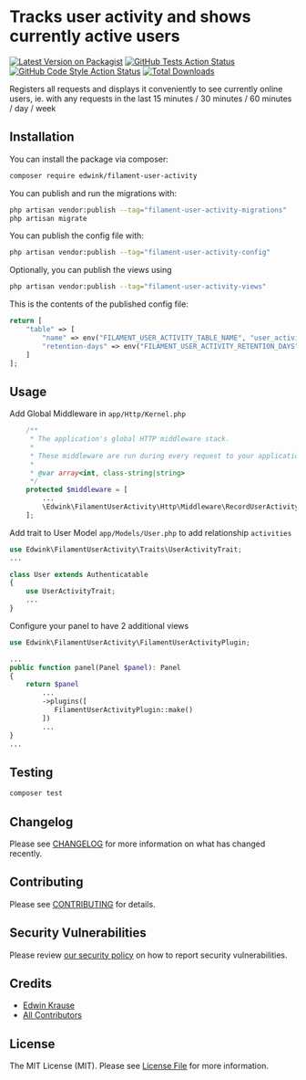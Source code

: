 # Tracks user activity and shows currently active users

[![Latest Version on Packagist](https://img.shields.io/packagist/v/edwink/filament-user-activity.svg?style=flat-square)](https://packagist.org/packages/edwink/filament-user-activity)
[![GitHub Tests Action Status](https://img.shields.io/github/actions/workflow/status/edwink/filament-user-activity/run-tests.yml?branch=main&label=tests&style=flat-square)](https://github.com/edwink/filament-user-activity/actions?query=workflow%3Arun-tests+branch%3Amain)
[![GitHub Code Style Action Status](https://img.shields.io/github/actions/workflow/status/edwink/filament-user-activity/fix-php-code-style-issues.yml?branch=main&label=code%20style&style=flat-square)](https://github.com/edwink/filament-user-activity/actions?query=workflow%3A"Fix+PHP+code+style+issues"+branch%3Amain)
[![Total Downloads](https://img.shields.io/packagist/dt/edwink/filament-user-activity.svg?style=flat-square)](https://packagist.org/packages/edwink/filament-user-activity)



Registers all requests and displays it conveniently to see currently online users, ie. with any requests in the last 15 minutes / 30 minutes / 60 minutes / day / week

## Installation

You can install the package via composer:

```bash
composer require edwink/filament-user-activity
```

You can publish and run the migrations with:

```bash
php artisan vendor:publish --tag="filament-user-activity-migrations"
php artisan migrate
```

You can publish the config file with:

```bash
php artisan vendor:publish --tag="filament-user-activity-config"
```

Optionally, you can publish the views using

```bash
php artisan vendor:publish --tag="filament-user-activity-views"
```

This is the contents of the published config file:

```php
return [
    "table" => [
        "name" => env("FILAMENT_USER_ACTIVITY_TABLE_NAME", "user_activities"),
        "retention-days" => env("FILAMENT_USER_ACTIVITY_RETENTION_DAYS", 60)
    ]
];
```

## Usage
Add Global Middleware in `app/Http/Kernel.php`
```php
    /**
     * The application's global HTTP middleware stack.
     *
     * These middleware are run during every request to your application.
     *
     * @var array<int, class-string|string>
     */
    protected $middleware = [
        ...
        \Edwink\FilamentUserActivity\Http\Middleware\RecordUserActivity::class,
    ];

```

Add trait to User Model `app/Models/User.php` to add relationship `activities`
```php
use Edwink\FilamentUserActivity\Traits\UserActivityTrait;
...

class User extends Authenticatable
{
    use UserActivityTrait;
    ...
}
```

Configure your panel to have 2 additional views
```php
use Edwink\FilamentUserActivity\FilamentUserActivityPlugin;

...
public function panel(Panel $panel): Panel
{
    return $panel
        ...
        ->plugins([
           FilamentUserActivityPlugin::make()
        ])
        ...
}
...
```

## Testing

```bash
composer test
```

## Changelog

Please see [CHANGELOG](CHANGELOG.md) for more information on what has changed recently.

## Contributing

Please see [CONTRIBUTING](.github/CONTRIBUTING.md) for details.

## Security Vulnerabilities

Please review [our security policy](../../security/policy) on how to report security vulnerabilities.

## Credits

- [Edwin Krause](https://github.com/edwink75)
- [All Contributors](../../contributors)

## License

The MIT License (MIT). Please see [License File](LICENSE.md) for more information.
